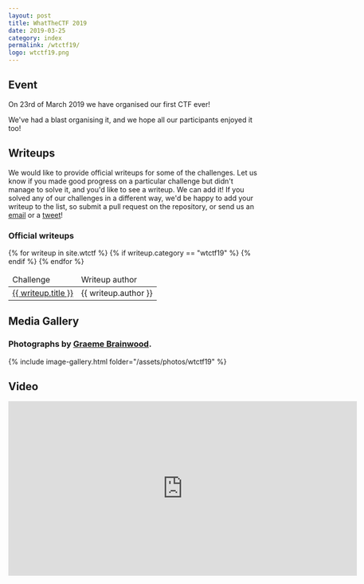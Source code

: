 ```yaml
---
layout: post
title: WhatTheCTF 2019
date: 2019-03-25
category: index
permalink: /wtctf19/
logo: wtctf19.png
---
```


## Event

On 23rd of March 2019 we have organised our first CTF ever! 

We've had a blast organising it, and we hope all our participants enjoyed it too!

## Writeups

We would like to provide official writeups for some of the challenges. Let us know if you made good progress on a particular challenge but didn't manage to solve it, and you'd like to see a writeup. We can add it! If you solved any of our challenges in a different way, we'd be happy to add your writeup to the list, so submit a pull request on the repository, or send us an <a href='mailto&#58;&#99;h&#97;%6Fs%40&#37;61&#102;%&#54;Eo&#37;6&#68;&#46;net'>email</a> or a [tweet](https://twitter.com/uob_afnom)! 

### Official writeups
<table class="table-fixed table-striped">
  <thead>
    <td> Challenge </td>
    <td> Writeup author </td>
  </thead>
{% for writeup in site.wtctf %}
{% if writeup.category == "wtctf19" %}
  <tr>
    <td><a href="{{ writeup.url | prepend: site.url }}" target="_new">{{ writeup.title }}</a></td>
    <td>{{ writeup.author }}</td>
  </tr>
{% endif %}
{% endfor %}
</table>


## Media Gallery

### Photographs by [Graeme Brainwood](https://www.graemebraidwood.com/).

{% include image-gallery.html folder="/assets/photos/wtctf19" %}


## Video

<iframe width="700" height="350" src="https://www.youtube-nocookie.com/embed/XzVBSkna5pc" frameborder="0" allow="accelerometer; encrypted-media; gyroscope; picture-in-picture" allowfullscreen></iframe>
